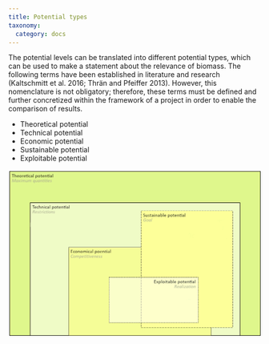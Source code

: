 ```yaml
---
title: Potential types
taxonomy:
  category: docs
---
```


The potential levels can be translated into different potential types, which can be used to make a statement about the relevance of biomass. The following terms have been established in literature and research (Kaltschmitt et al. 2016; Thrän and Pfeiffer 2013). However, this nomenclature is not obligatory; therefore, these terms must be defined and further concretized within the framework of a project in order to enable the comparison of results. 

- Theoretical potential
- Technical potential
- Economic potential
- Sustainable potential
- Exploitable potential

![](Skript_DBFZ_Potenzialarten_en.png?lightbox=800&resize=500&classes=caption "Schematic illustraion of potential types. Adapted from: Thrän and Pfeiffer 2013")
